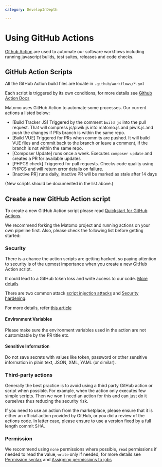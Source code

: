 ```yaml
---
category: DevelopInDepth

---
```

# Using GitHub Actions

[Github Action](https://github.com/features/actions) are used to automate our software workflows including running javascript builds, test suites, releases and code checks.


## GitHub Action Scripts

All the GitHub Action build files are locate in `.github/workflows/*.yml`

Each script is triggered by its own conditions, for more details see [Github Action Docs](https://docs.github.com/en/actions)

Matomo uses GitHub Action to automate some processes. Our current actions a listed below:
- [Build Tracker JS] Triggered by the comment `build js` into the pull request. That will compress js/piwik.js into matomo.js and piwik.js and push the changes if PRs branch is within the same repo.
- [Build VUE] Triggered for PRs when commits are pushed. It will build VUE files and commit back to the branch or leave a comment, if the branch is not within the same repo.
- [Composer Update] runs once a week. Executes `composer update` and creates a PR for available updates
- [PHPCS check] Triggered for pull requests. Checks code quality using PHPCS and will return error details on failure.
- [Inactive PR] runs daily, inactive PR will be marked as stale after 14 days

(New scripts should be documented in the list above.)

## Create a new GitHub Action script

To create a new GitHub Action script please read [Quickstart for GitHub Actions](https://docs.github.com/en/actions/quickstart).

We recommend forking the Matomo project and running actions on your own pipeline first. Also, please check the following list before getting started:

### Security

There is a chance the action scripts are getting hacked, so paying attention to security is of the upmost importance when you create a new GitHub Action script. 

It could lead to a GitHub token loss and write access to our code. [More details](https://docs.github.com/en/actions/security-guides/security-hardening-for-github-actions#stealing-the-jobs-github_token)

There are two common attack [script injection attacks](https://docs.github.com/en/actions/learn-github-actions/security-hardening-for-github-actions#example-of-a-script-injection-attack) and [Security hardening](https://docs.github.com/en/actions/security-guides/security-hardening-for-github-actions).

For more details, refer [this article](https://docs.github.com/en/actions/security-guides/security-hardening-for-github-actions#overview)

#### Environment Variables
Please make sure the environment variables used in the action are not customizable by the PR title etc.

#### Sensitive Information
Do not save secrets with values like token, password or other sensitive information in plain text, JSON, XML, YAML (or similar).

### Third-party actions

Generally the best practice is to avoid using a third party GitHub action or script when possible. For example, when the action only executes few simple scripts. Then we won't need an action for this and can just do it ourselves thus reducing the security risk.

If you need to use an action from the marketplace, please ensure that it is either an official action provided by GitHub, or you did a review of the actions code. In latter case, please ensure to use a version fixed by a full length commit SHA.


### Permission
We recommend using `none` permissions where possible, `read` permissions if needed to read the value, `write` only if needed, for more details see [Permission syntax](https://docs.github.com/en/actions/using-workflows/workflow-syntax-for-github-actions#permissions) and [Assigning permissions to jobs](https://docs.github.com/en/enterprise-cloud@latest/actions/using-jobs/assigning-permissions-to-jobs) 
